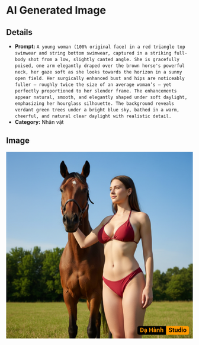 # AI Generated Image

## Details
- **Prompt:** `A young woman (100% original face) in a red triangle top swimwear and string bottom swimwear, captured in a striking full-body shot from a low, slightly canted angle. She is gracefully poised, one arm elegantly draped over the brown horse's powerful neck, her gaze soft as she looks towards the horizon in a sunny open field. Her surgically enhanced bust and hips are noticeably fuller — roughly twice the size of an average woman’s — yet perfectly proportioned to her slender frame. The enhancements appear natural, smooth, and elegantly shaped under soft daylight, emphasizing her hourglass silhouette. The background reveals verdant green trees under a bright blue sky, bathed in a warm, cheerful, and natural clear daylight with realistic detail.`
- **Category:** Nhân vật


## Image
![AI Generated Image](./image-2025-10-18T00-38-18-860Z-l8j4m.png)